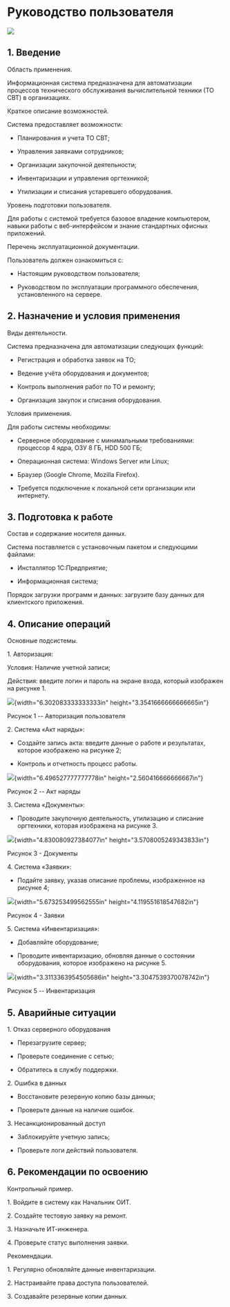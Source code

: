 # Руководство пользователя

![](./media/image1.png)

## 1\. Введение

Область применения.

Информационная система предназначена для автоматизации процессов
технического обслуживания вычислительной техники (ТО СВТ) в
организациях.

Краткое описание возможностей.

Система предоставляет возможности:

-   Планирования и учета ТО СВТ;

-   Управления заявками сотрудников;

-   Организации закупочной деятельности;

-   Инвентаризации и управления оргтехникой;

-   Утилизации и списания устаревшего оборудования.

Уровень подготовки пользователя.

Для работы с системой требуется базовое владение компьютером, навыки
работы с веб-интерфейсом и знание стандартных офисных приложений.

Перечень эксплуатационной документации.

Пользователь должен ознакомиться с:

-   Настоящим руководством пользователя;

-   Руководством по эксплуатации программного обеспечения,
    установленного на сервере.

## 2\. Назначение и условия применения

Виды деятельности.

Система предназначена для автоматизации следующих функций:

-   Регистрация и обработка заявок на ТО;

-   Ведение учёта оборудования и документов;

-   Контроль выполнения работ по ТО и ремонту;

-   Организация закупок и списания оборудования.

Условия применения.

Для работы системы необходимы:

-   Серверное оборудование с минимальными требованиями: процессор 4
    ядра, ОЗУ 8 ГБ, HDD 500 ГБ;

-   Операционная система: Windows Server или Linux;

-   Браузер (Google Chrome, Mozilla Firefox).

-   Требуется подключение к локальной сети организации или интернету.

## 3\. Подготовка к работе

Состав и содержание носителя данных.

Система поставляется с установочным пакетом и следующими файлами:

-   Инсталлятор 1С:Предприятие;

-   Информационная система;

Порядок загрузки программ и данных: загрузите базу данных для
клиентского приложения.

## 4\. Описание операций

Основные подсистемы.

1\. Авторизация:

Условия: Наличие учетной записи;

Действия: введите логин и пароль на экране входа, который изображен на
рисунке 1.

![](./media/image2.png){width="6.302083333333333in"
height="3.3541666666666665in"}

Рисунок 1 -- Авторизация пользователя

2\. Система «Акт наряды»:

-   Создайте запись акта: введите данные о работе и результатах, которое
    изображено на рисунке 2;

-   Контроль и отчетность процесс работы.

![](./media/image3.png){width="6.496527777777778in"
height="2.560416666666667in"}

Рисунок 2 -- Акт наряды

3\. Система «Документы»:

-   Проводите закупочную деятельность, утилизацию и списание оргтехники,
    которая изображена на рисунке 3.

![](./media/image4.png){width="4.830080927384077in"
height="3.5708005249343833in"}

Рисунок 3 - Документы

4\. Система «Заявки»:

-   Подайте заявку, указав описание проблемы, изображенное на рисунке 4;

![](./media/image5.png){width="5.673253499562555in"
height="4.119551618547682in"}

Рисунок 4 - Заявки

5\. Система «Инвентаризация»:

-   Добавляйте оборудование;

-   Проводите инвентаризацию, обновляя данные о состоянии оборудования,
    которое изображено на рисунке 5.

![](./media/image6.png){width="3.3113363954505686in"
height="3.3047539370078742in"}

Рисунок 5 -- Инвентаризация

## 5\. Аварийные ситуации

1\. Отказ серверного оборудования

-   Перезагрузите сервер;

-   Проверьте соединение с сетью;

-   Обратитесь в службу поддержки.

2\. Ошибка в данных

-   Восстановите резервную копию базы данных;

-   Проверьте данные на наличие ошибок.

3\. Несанкционированный доступ

-   Заблокируйте учетную запись;

-   Проверьте логи действий пользователя.

## 6\. Рекомендации по освоению

Контрольный пример.

1\. Войдите в систему как Начальник ОИТ.

2\. Создайте тестовую заявку на ремонт.

3\. Назначьте ИТ-инженера.

4\. Проверьте статус выполнения заявки.

Рекомендации.

1\. Регулярно обновляйте данные инвентаризации.

2\. Настраивайте права доступа пользователей.

3\. Создавайте резервные копии данных.
